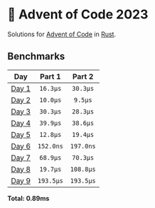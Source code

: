 # 🎄 Advent of Code 2023

Solutions for [Advent of Code](https://adventofcode.com/) in [Rust](https://www.rust-lang.org/).

<!--- advent_readme_stars table --->

<!--- benchmarking table --->
## Benchmarks

| Day | Part 1 | Part 2 |
| :---: | :---: | :---:  |
| [Day 1](./src/bin/01.rs) | `16.3µs` | `30.3µs` |
| [Day 2](./src/bin/02.rs) | `10.0µs` | `9.5µs` |
| [Day 3](./src/bin/03.rs) | `30.3µs` | `28.3µs` |
| [Day 4](./src/bin/04.rs) | `39.9µs` | `38.6µs` |
| [Day 5](./src/bin/05.rs) | `12.8µs` | `19.4µs` |
| [Day 6](./src/bin/06.rs) | `152.0ns` | `197.0ns` |
| [Day 7](./src/bin/07.rs) | `68.9µs` | `70.3µs` |
| [Day 8](./src/bin/08.rs) | `19.7µs` | `108.8µs` |
| [Day 9](./src/bin/09.rs) | `193.5µs` | `193.5µs` |

**Total: 0.89ms**
<!--- benchmarking table --->